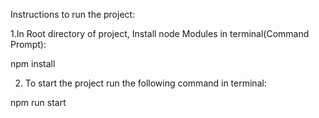 Instructions to run the project:

1.In Root directory of project, Install node Modules in terminal(Command Prompt):

npm install

2. To start the project run the following command in terminal:

npm run start
